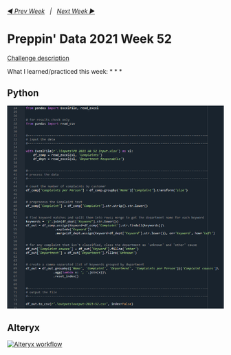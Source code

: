 <h6><a href="..\preppin-data-2021-51\README.md">◀  Prev Week</a>&nbsp;&nbsp;&nbsp;|&nbsp;&nbsp;&nbsp;<a href="..\preppin-data-2022-01\README.md">Next Week  ▶</a></h6>

# Preppin' Data 2021 Week 52

[Challenge description](https://preppindata.blogspot.com/)

What I learned/practiced this week:
*
*
*

## Python
<a href="preppin-data-2021-52.py">
<img src="img-python-code-2021-52.png?raw=true" alt="Python code">
</a>

## Alteryx
<a href="preppin-data-2021-52.yxzp">
<img src="img-alteryx-2021-52.png?raw=true" alt="Alteryx workflow">
</a>
